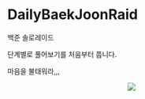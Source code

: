 # DailyBaekJoonRaid
백준 솔로레이드

단계별로 풀어보기를 처음부터 풉니다.

마음을 불태워라,,,


 <p align = "center">
 <img src = "https://github.com/NCTp/BaekJoonRaid/assets/45461452/74f90e37-a3bc-4149-98ce-e8eee3cd3add">
 </p>
